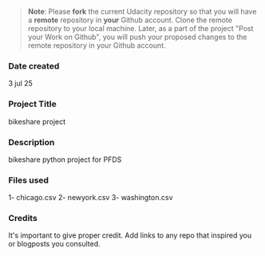 >**Note**: Please **fork** the current Udacity repository so that you will have a **remote** repository in **your** Github account. Clone the remote repository to your local machine. Later, as a part of the project "Post your Work on Github", you will push your proposed changes to the remote repository in your Github account.

### Date created
3 jul 25

### Project Title
bikeshare project

### Description
bikeshare python project for PFDS

### Files used
1- chicago.csv
2- newyork.csv
3- washington.csv

### Credits
It's important to give proper credit. Add links to any repo that inspired you or blogposts you consulted.

